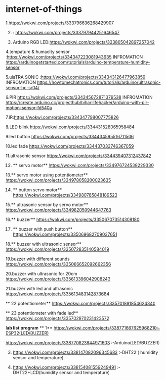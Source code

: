 # internet-of-things

1.https://wokwi.com/projects/333796636268429907

 2. : https://wokwi.com/projects/333797944251646547
 
3. Arduino RGB LED:https://wokwi.com/projects/333805042897257042

4.tempature & humadity sensor :https://wokwi.com/projects/334347223081943635
INFROMATION
https://arduinogetstarted.com/tutorials/arduino-temperature-humidity-sensor

5.ulaTRA SONIC
:https://wokwi.com/projects/334343126477963859
INFROMATION https://howtomechatronics.com/tutorials/arduino/ultrasonic-sensor-hc-sr04/

6.PIR
https://wokwi.com/projects/334345672871379538
INFROMATION
https://create.arduino.cc/projecthub/biharilifehacker/arduino-with-pir-motion-sensor-fd540a


7.IR:https://wokwi.com/projects/334347798007775826

8.LED blink
https://wokwi.com/projects/334431528065958484

9.led button
https://wokwi.com/projects/334434595516711506
 
 10.led fade
 https://wokwi.com/projects/334437033746367059
 
  11.ultrasonic sensor
  https://wokwi.com/projects/334439407312437842
  
  
  
 12. **  servo motor**
  https://wokwi.com/projects/334976724538229330
  
  13.**  servo motor using potentiometer**
https://wokwi.com/projects/334978058200023635
  
 14. **   button servo motor**
  https://wokwi.com/projects/334980785848189523
  
  15.**  ultrasonic sensor by servo motor**
  https://wokwi.com/projects/334982050944647763
  
  16.**  buzzer**
  https://wokwi.com/projects/335067073514308180
  
 17. **   buzzer with push button**
  https://wokwi.com/projects/335069682709037651
  
  18.**  buzzer with ultrasonic sensor**
  https://wokwi.com/projects/335072835140584019
  
  19.buzzer with different sounds
https://wokwi.com/projects/335066652092662356

20.buzzer with ultrasonic for 20cm
https://wokwi.com/projects/335613396042908243

21.buzzer with led and ultrasonic
https://wokwi.com/projects/335613483142873684

**  22.potentiometer**
https://wokwi.com/projects/335701881854624340

**  23.potentiometer with fade led**
https://wokwi.com/projects/335702970231423572

**lab list program**
** 1**
https://wokwi.com/projects/338771667625968210:-ESP32(LED/BUZZER)

https://wokwi.com/projects/338770823644971603 :-Arduino(LED/BUZZER)

3. https://wokwi.com/projects/338147082096345683 :-DHT22 ( humidity sensor and temperature).

5. https://wokwi.com/projects/338154081559249491 :-DHT22+LCD(humidity sensor and temperature)




